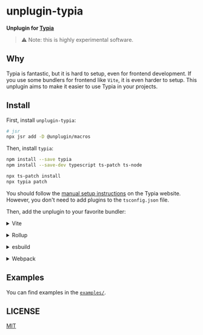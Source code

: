 # unplugin-typia

**Unplugin for [Typia](https://typia.io/)**

> ⚠️ Note: this is highly experimental software. 

## Why

Typia is fantastic, but it is hard to setup, even for frontend development.
If you use some bundlers for frontend like `Vite`, it is even harder to setup.
This unplugin aims to make it easier to use Typia in your projects.


## Install

First, install `unplugin-typia`:

```bash
# jsr
npx jsr add -D @unplugin/macros
```

Then, install `typia`:
```bash
npm install --save typia
npm install --save-dev typescript ts-patch ts-node

npx ts-patch install
npx typia patch
```
You should follow the [manual setup instructions](https://typia.io/docs/setup/#manual-setup) on the Typia website.
However, you don't need to add plugins to the `tsconfig.json` file.

Then, add the unplugin to your favorite bundler:

<details>
<summary>Vite</summary><br>

```ts
// vite.config.ts
import UnpluginTypia from "unplugin-typia";

export default defineConfig({
	plugins: [
        UnpluginTypia.vite({ /* options */ }),
	],
});
```

Example: [`playground/`](./playground/)

<br></details>

<details>
<summary>Rollup</summary><br>

```ts
// rollup.config.js
import UnpluginTypia from "unplugin-typia";

export default {
	plugins: [
        UnpluginTypia.rollup({ /* options */ }),
	],
};
```

<br></details>


<details>
<summary>esbuild</summary><br>

```ts
// esbuild.config.js
import { build } from 'esbuild'
import UnpluginTypia from "unplugin-typia";

export default {
    plugins: [
        UnpluginTypia.esbuild({ /* options */ }),
    ],
};

```

<br></details>

<details>
<summary>Webpack</summary><br>

```ts
// webpack.config.js
const UnpluginTypia = require('unplugin-typia');

module.exports = {
    plugins: [
        UnpluginTypia.webpack({ /* options */ }),
    ],
};

```

<br></details>

## Examples

You can find examples in the [`examples/`](https://github.com/ryoppippi/unplugin-typia/tree/main/examples).

## LICENSE

[MIT](./LICENSE) 
